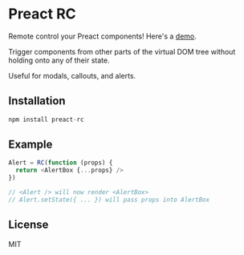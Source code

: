 # Preact RC

Remote control your Preact components! Here's a [demo](http://jsbin.com/cagirom/1/edit?html,js,output).

Trigger components from other parts of the virtual DOM tree without holding onto any of their state.

Useful for modals, callouts, and alerts.

## Installation

```js
npm install preact-rc
```

## Example

```js
Alert = RC(function (props) {
  return <AlertBox {...props} />
})

// <Alert /> will now render <AlertBox>
// Alert.setState({ ... }) will pass props into AlertBox
```

## License

MIT

